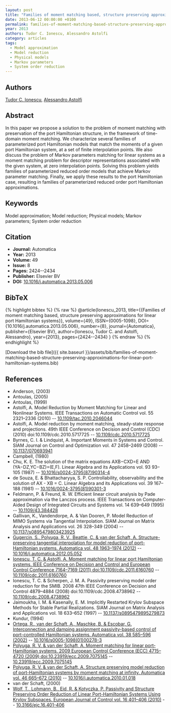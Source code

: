 ```yaml
---
layout: post
title: "Families of moment matching based, structure preserving approximations for linear port Hamiltonian systems"
date: 2013-06-12 00:00:00 +0100
permalink: families-of-moment-matching-based-structure-preserving-approximations-for-linear-port-hamiltonian-systems
year: 2013
authors: Tudor C. Ionescu, Alessandro Astolfi
category: articles
tags:
  - Model approximation
  - Model reduction
  - Physical models
  - Markov parameters
  - System order reduction
---
```

 
## Authors
[Tudor C. Ionescu](authors/tudor-c-ionescu), [Alessandro Astolfi](authors/alessandro-astolfi)
 
## Abstract
In this paper we propose a solution to the problem of moment matching with preservation of the port Hamiltonian structure, in the framework of time-domain moment matching. We characterize several families of parameterized port Hamiltonian models that match the moments of a given port Hamiltonian system, at a set of finite interpolation points. We also discuss the problem of Markov parameters matching for linear systems as a moment matching problem for descriptor representations associated with the given system, at zero interpolation points. Solving this problem yields families of parameterized reduced order models that achieve Markov parameter matching. Finally, we apply these results to the port Hamiltonian case, resulting in families of parameterized reduced order port Hamiltonian approximations.
 
## Keywords
Model approximation; Model reduction; Physical models; Markov parameters; System order reduction
 
## Citation
- **Journal:** Automatica
- **Year:** 2013
- **Volume:** 49
- **Issue:** 8
- **Pages:** 2424--2434
- **Publisher:** Elsevier BV
- **DOI:** [10.1016/j.automatica.2013.05.006](https://doi.org/10.1016/j.automatica.2013.05.006)
 
## BibTeX
{% highlight bibtex %}
{% raw %}
@article{Ionescu_2013,
  title={{Families of moment matching based, structure preserving approximations for linear port Hamiltonian systems}},
  volume={49},
  ISSN={0005-1098},
  DOI={10.1016/j.automatica.2013.05.006},
  number={8},
  journal={Automatica},
  publisher={Elsevier BV},
  author={Ionescu, Tudor C. and Astolfi, Alessandro},
  year={2013},
  pages={2424--2434}
}
{% endraw %}
{% endhighlight %}
 
[Download the bib file]({{ site.baseurl }}/assets/bib/families-of-moment-matching-based-structure-preserving-approximations-for-linear-port-hamiltonian-systems.bib)
 
## References
- Anderson, (2003)
- Antoulas, (2005)
- Antoulas, (1999)
- Astolfi, A. Model Reduction by Moment Matching for Linear and Nonlinear Systems. IEEE Transactions on Automatic Control vol. 55 2321–2336 (2010) -- [10.1109/tac.2010.2046044](https://doi.org/10.1109/tac.2010.2046044)
- Astolfi, A. Model reduction by moment matching, steady-state response and projections. 49th IEEE Conference on Decision and Control (CDC) (2010) doi:10.1109/cdc.2010.5717725 -- [10.1109/cdc.2010.5717725](https://doi.org/10.1109/cdc.2010.5717725)
- Byrnes, C. I. & Lindquist, A. Important Moments in Systems and Control. SIAM Journal on Control and Optimization vol. 47 2458–2469 (2008) -- [10.1137/070693941](https://doi.org/10.1137/070693941)
- Campbell, (1980)
- Chu, K. E. The solution of the matrix equations AXB−CXD=E AND (YA−DZ,YC−BZ)=(E,F). Linear Algebra and its Applications vol. 93 93–105 (1987) -- [10.1016/s0024-3795(87)90314-4](https://doi.org/10.1016/s0024-3795(87)90314-4)
- de Souza, E. & Bhattacharyya, S. P. Controllability, observability and the solution of AX - XB = C. Linear Algebra and its Applications vol. 39 167–188 (1981) -- [10.1016/0024-3795(81)90301-3](https://doi.org/10.1016/0024-3795(81)90301-3)
- Feldmann, P. & Freund, R. W. Efficient linear circuit analysis by Pade approximation via the Lanczos process. IEEE Transactions on Computer-Aided Design of Integrated Circuits and Systems vol. 14 639–649 (1995) -- [10.1109/43.384428](https://doi.org/10.1109/43.384428)
- Gallivan, K., Vandendorpe, A. & Van Dooren, P. Model Reduction of MIMO Systems via Tangential Interpolation. SIAM Journal on Matrix Analysis and Applications vol. 26 328–349 (2004) -- [10.1137/s0895479803423925](https://doi.org/10.1137/s0895479803423925)
- [Gugercin, S., Polyuga, R. V., Beattie, C. & van der Schaft, A. Structure-preserving tangential interpolation for model reduction of port-Hamiltonian systems. Automatica vol. 48 1963–1974 (2012)](structure-preserving-tangential-interpolation-for-model-reduction-of-port-hamiltonian-systems) -- [10.1016/j.automatica.2012.05.052](https://doi.org/10.1016/j.automatica.2012.05.052)
- [Ionescu, T. C. & Astolfi, A. Moment matching for linear port Hamiltonian systems. IEEE Conference on Decision and Control and European Control Conference 7164–7169 (2011) doi:10.1109/cdc.2011.6160760](moment-matching-for-linear-port-hamiltonian-systems) -- [10.1109/cdc.2011.6160760](https://doi.org/10.1109/cdc.2011.6160760)
- Ionescu, T. C. & Scherpen, J. M. A. Passivity preserving model order reduction for the SMIB. 2008 47th IEEE Conference on Decision and Control 4879–4884 (2008) doi:10.1109/cdc.2008.4738962 -- [10.1109/cdc.2008.4738962](https://doi.org/10.1109/cdc.2008.4738962)
- Jaimoukha, I. M. & Kasenally, E. M. Implicitly Restarted Krylov Subspace Methods for Stable Partial Realizations. SIAM Journal on Matrix Analysis and Applications vol. 18 633–652 (1997) -- [10.1137/s0895479895279873](https://doi.org/10.1137/s0895479895279873)
- Kundur, (1994)
- [Ortega, R., van der Schaft, A., Maschke, B. & Escobar, G. Interconnection and damping assignment passivity-based control of port-controlled Hamiltonian systems. Automatica vol. 38 585–596 (2002)](interconnection-and-damping-assignment-passivity-based-control-of-port-controlled-hamiltonian-systems) -- [10.1016/s0005-1098(01)00278-3](https://doi.org/10.1016/s0005-1098(01)00278-3)
- [Polyuga, R. V. & van der Schaft, A. Moment matching for linear port-Hamiltonian systems. 2009 European Control Conference (ECC) 4715–4720 (2009) doi:10.23919/ecc.2009.7075145](moment-matching-for-linear-port-hamiltonian-systems0) -- [10.23919/ecc.2009.7075145](https://doi.org/10.23919/ecc.2009.7075145)
- [Polyuga, R. V. & van der Schaft, A. Structure preserving model reduction of port-Hamiltonian systems by moment matching at infinity. Automatica vol. 46 665–672 (2010)](structure-preserving-model-reduction-of-port-hamiltonian-systems-by-moment-matching-at-infinity) -- [10.1016/j.automatica.2010.01.018](https://doi.org/10.1016/j.automatica.2010.01.018)
- van der Schaft, (2000)
- [Wolf, T., Lohmann, B., Eid, R. & Kotyczka, P. Passivity and Structure Preserving Order Reduction of Linear Port-Hamiltonian Systems Using Krylov Subspaces. European Journal of Control vol. 16 401–406 (2010)](passivity-and-structure-preserving-order-reduction-of-linear-port-hamiltonian-systems-using-krylov-subspaces) -- [10.3166/ejc.16.401-406](https://doi.org/10.3166/ejc.16.401-406)

